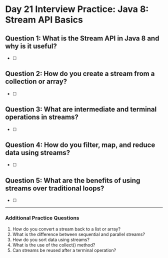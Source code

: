 # Day 21 Interview Practice: Java 8: Stream API Basics

## Question 1: What is the Stream API in Java 8 and why is it useful?
- [ ] 

## Question 2: How do you create a stream from a collection or array?
- [ ] 

## Question 3: What are intermediate and terminal operations in streams?
- [ ] 

## Question 4: How do you filter, map, and reduce data using streams?
- [ ] 

## Question 5: What are the benefits of using streams over traditional loops?
- [ ] 

---

### Additional Practice Questions
1. How do you convert a stream back to a list or array?
2. What is the difference between sequential and parallel streams?
3. How do you sort data using streams?
4. What is the use of the collect() method?
5. Can streams be reused after a terminal operation? 